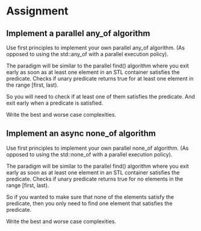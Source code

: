 # Assignment

## Implement a parallel any_of algorithm

Use first principles to implement your own parallel any_of algorithm. (As opposed to
using the std::any_of with a parallel execution policy).

The paradigm will be similar to the parallel find() algorithm where you exit early
as soon as at least one element in an STL container satisfies the predicate.
Checks if unary predicate returns true for at least one element in the range [first, last).

So you will need to check if at least one of them satisfies the predicate. And exit 
early when a predicate is satisfied.

Write the best and worse case complexities.

## Implement an async none_of algorithm

Use first principles to implement your own parallel none_of algorithm. (As opposed to
using the std::none_of with a parallel execution policy).

The paradigm will be similar to the parallel find() algorithm where you exit early
as soon as at least one element in an STL container satisfies the predicate.
Checks if unary predicate returns true for no elements in the range [first, last).

So if you wanted to make sure that none of the elements satisfy the predicate, then you only
need to find one element that satisfies the predicate.

Write the best and worse case complexities.
